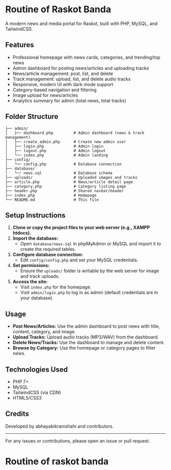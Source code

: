 # Routine of Raskot Banda
A modern news and media portal for Raskot, built with PHP, MySQL, and TailwindCSS.

## Features
- Professional homepage with news cards, categories, and trending/top news
- Admin dashboard for posting news/articles and uploading tracks
- News/article management: post, list, and delete
- Track management: upload, list, and delete audio tracks
- Responsive, modern UI with dark mode support
- Category-based navigation and filtering
- Image upload for news/articles
- Analytics summary for admin (total news, total tracks)

## Folder Structure
```
├── admin/
│   ├── dashboard.php         # Admin dashboard (news & track management)
│   ├── create_admin.php      # Create new admin user
│   ├── login.php             # Admin login
│   ├── logout.php            # Admin logout
│   └── index.php             # Admin landing
├── config/
│   └── config.php            # Database connection
├── database/
│   └── news.sql              # Database schema
├── uploads/                  # Uploaded images and tracks
├── article.php               # News/article detail page
├── category.php              # Category listing page
├── header.php                # Shared navbar/header
├── index.php                 # Homepage
└── README.md                 # This file
```

## Setup Instructions
1. **Clone or copy the project files to your web server (e.g., XAMPP htdocs).**
2. **Import the database:**
   - Open `database/news.sql` in phpMyAdmin or MySQL and import it to create the required tables.
3. **Configure database connection:**
   - Edit `config/config.php` and set your MySQL credentials.
4. **Set permissions:**
   - Ensure the `uploads/` folder is writable by the web server for image and track uploads.
5. **Access the site:**
   - Visit `index.php` for the homepage.
   - Visit `admin/login.php` to log in as admin (default credentials are in your database).

## Usage
- **Post News/Articles:** Use the admin dashboard to post news with title, content, category, and image.
- **Upload Tracks:** Upload audio tracks (MP3/WAV) from the dashboard.
- **Delete News/Tracks:** Use the dashboard to manage and delete content.
- **Browse by Category:** Use the homepage or category pages to filter news.

## Technologies Used
- PHP 7+
- MySQL
- TailwindCSS (via CDN)
- HTML5/CSS3

## Credits
Developed by abhayabikramshahi and contributors.

---

For any issues or contributions, please open an issue or pull request.
# Routine of raskot banda